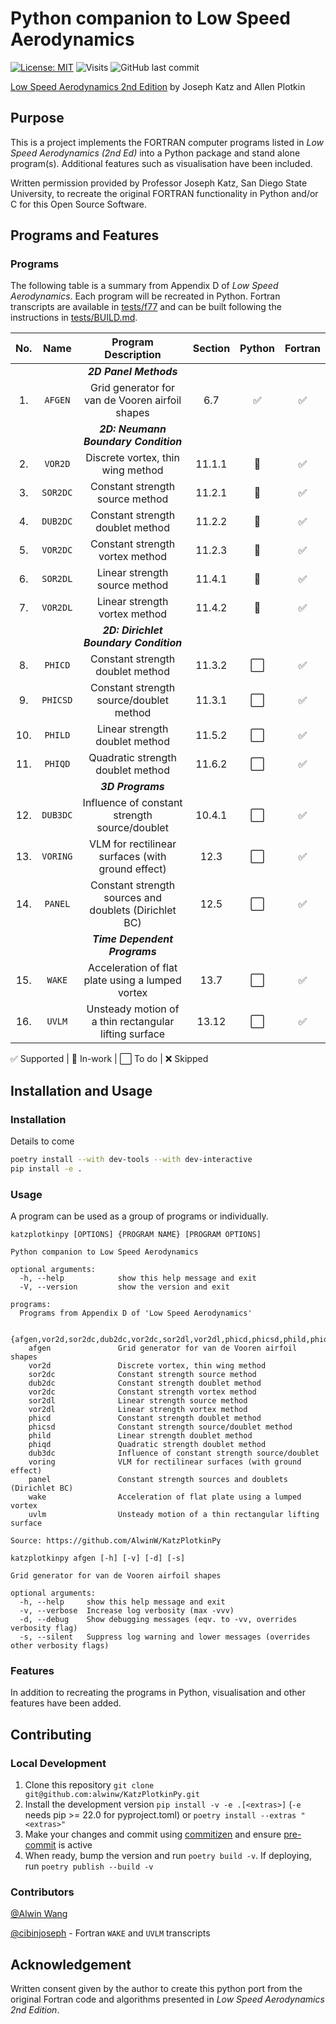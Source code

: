 # Python companion to Low Speed Aerodynamics

[![License: MIT](https://img.shields.io/badge/License-MIT-yellow?style=flat-square)](https://opensource.org/licenses/MIT)
![Visits](https://badges.pufler.dev/visits/alwinw/katzplotkinpy?style=flat-square&label=visits)
![GitHub last commit](https://img.shields.io/github/last-commit/alwinw/katzplotkinpy?style=flat-square)

[Low Speed Aerodynamics 2nd Edition](https://doi.org/10.1017/CBO9780511810329) by Joseph Katz and Allen Plotkin

## Purpose

This is a project implements the FORTRAN computer programs listed in *Low Speed Aerodynamics (2nd Ed)* into a Python package and stand alone program(s). Additional features such as visualisation have been included.

Written permission provided by Professor Joseph Katz, San Diego State University, to recreate the original FORTRAN functionality in Python and/or C for this Open Source Software.

## Programs and Features

### Programs

The following table is a summary from Appendix D of *Low Speed Aerodynamics*.
Each program will be recreated in Python.
Fortran transcripts are available in [tests/f77](tests/f77/) and can be built following the
instructions in [tests/BUILD.md](tests/BUILD.md).

|  No.  |   Name   |                  Program Description                  | Section | Python | Fortran |
| :---: | :------: | :---------------------------------------------------: | :-----: | :----: | :-----: |
|       |          |                ***2D Panel Methods***                 |         |        |         |
|  1.   | `AFGEN`  |    Grid generator for van de Vooren airfoil shapes    |   6.7   |   ✅    |    ✅    |
|       |          |         ***2D: Neumann Boundary Condition***          |         |        |         |
|  2.   | `VOR2D`  |           Discrete vortex, thin wing method           | 11.1.1  |   🔄    |    ✅    |
|  3.   | `SOR2DC` |            Constant strength source method            | 11.2.1  |   🔄    |    ✅    |
|  4.   | `DUB2DC` |           Constant strength doublet method            | 11.2.2  |   🔄    |    ✅    |
|  5.   | `VOR2DC` |            Constant strength vortex method            | 11.2.3  |   🔄    |    ✅    |
|  6.   | `SOR2DL` |             Linear strength source method             | 11.4.1  |   🔄    |    ✅    |
|  7.   | `VOR2DL` |             Linear strength vortex method             | 11.4.2  |   🔄    |    ✅    |
|       |          |        ***2D: Dirichlet Boundary Condition***         |         |        |         |
|  8.   | `PHICD`  |           Constant strength doublet method            | 11.3.2  |   ⬜    |    ✅    |
|  9.   | `PHICSD` |        Constant strength source/doublet method        | 11.3.1  |   ⬜    |    ✅    |
|  10.  | `PHILD`  |            Linear strength doublet method             | 11.5.2  |   ⬜    |    ✅    |
|  11.  | `PHIQD`  |           Quadratic strength doublet method           | 11.6.2  |   ⬜    |    ✅    |
|       |          |                   ***3D Programs***                   |         |        |         |
|  12.  | `DUB3DC` |     Influence of constant strength source/doublet     | 10.4.1  |   ⬜    |    ✅    |
|  13.  | `VORING` |   VLM for rectilinear surfaces (with ground effect)   |  12.3   |   ⬜    |    ✅    |
|  14.  | `PANEL`  | Constant strength sources and doublets (Dirichlet BC) |  12.5   |   ⬜    |    ✅    |
|       |          |             ***Time Dependent Programs***             |         |        |         |
|  15.  |  `WAKE`  |   Acceleration of flat plate using a lumped vortex    |  13.7   |   ⬜    |    ✅    |
|  16.  |  `UVLM`  | Unsteady motion of a thin rectangular lifting surface |  13.12  |   ⬜    |    ✅    |

✅ Supported | 🔄 In-work | ⬜ To do | ❌ Skipped

## Installation and Usage

### Installation

Details to come

```bash
poetry install --with dev-tools --with dev-interactive
pip install -e .
```

### Usage

A program can be used as a group of programs or individually.

```plaintext
katzplotkinpy [OPTIONS] {PROGRAM NAME} [PROGRAM OPTIONS]

Python companion to Low Speed Aerodynamics

optional arguments:
  -h, --help            show this help message and exit
  -V, --version         show the version and exit

programs:
  Programs from Appendix D of 'Low Speed Aerodynamics'

  {afgen,vor2d,sor2dc,dub2dc,vor2dc,sor2dl,vor2dl,phicd,phicsd,phild,phiqd,dub3dc,voring,panel,wake,uvlm}
    afgen               Grid generator for van de Vooren airfoil shapes
    vor2d               Discrete vortex, thin wing method
    sor2dc              Constant strength source method
    dub2dc              Constant strength doublet method
    vor2dc              Constant strength vortex method
    sor2dl              Linear strength source method
    vor2dl              Linear strength vortex method
    phicd               Constant strength doublet method
    phicsd              Constant strength source/doublet method
    phild               Linear strength doublet method
    phiqd               Quadratic strength doublet method
    dub3dc              Influence of constant strength source/doublet
    voring              VLM for rectilinear surfaces (with ground effect)
    panel               Constant strength sources and doublets (Dirichlet BC)
    wake                Acceleration of flat plate using a lumped vortex
    uvlm                Unsteady motion of a thin rectangular lifting surface

Source: https://github.com/AlwinW/KatzPlotkinPy
```

```plaintext
katzplotkinpy afgen [-h] [-v] [-d] [-s]

Grid generator for van de Vooren airfoil shapes

optional arguments:
  -h, --help     show this help message and exit
  -v, --verbose  Increase log verbosity (max -vvv)
  -d, --debug    Show debugging messages (eqv. to -vv, overrides verbosity flag)
  -s, --silent   Suppress log warning and lower messages (overrides other verbosity flags)
```

### Features

In addition to recreating the programs in Python, visualisation and other features have been added.

## Contributing

### Local Development

1. Clone this repository `git clone git@github.com:alwinw/KatzPlotkinPy.git`
2. Install the development version `pip install -v -e .[<extras>]` (`-e` needs pip >= 22.0 for pyproject.toml) or `poetry install --extras "<extras>"`
3. Make your changes and commit using [commitizen](https://commitizen-tools.github.io/commitizen/#installation) and ensure [pre-commit](https://pre-commit.com/#install) is active
4. When ready, bump the version and run `poetry build -v`. If deploying, run `poetry publish --build -v`

<!--
### Running Tests

```sh
python3 -m unittest -v
#  or  #
coverage run -m unittest discover -v
coverage report -m
```
-->

### Contributors

[@Alwin Wang](https://github.com/alwinw)

[@cibinjoseph](https://github.com/cibinjoseph) - Fortran `WAKE` and `UVLM` transcripts

## Acknowledgement

Written consent given by the author to create this python port from the original Fortran code and algorithms presented in *Low Speed Aerodynamics 2nd Edition*.
